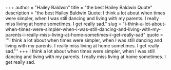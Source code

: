 +++
author = "Hailey Baldwin"
title = "the best Hailey Baldwin Quote"
description = "the best Hailey Baldwin Quote: I think a lot about when times were simpler, when I was still dancing and living with my parents. I really miss living at home sometimes. I get really sad."
slug = "i-think-a-lot-about-when-times-were-simpler-when-i-was-still-dancing-and-living-with-my-parents-i-really-miss-living-at-home-sometimes-i-get-really-sad"
quote = '''I think a lot about when times were simpler, when I was still dancing and living with my parents. I really miss living at home sometimes. I get really sad.'''
+++
I think a lot about when times were simpler, when I was still dancing and living with my parents. I really miss living at home sometimes. I get really sad.
